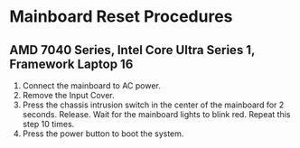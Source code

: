 ---
---
# Mainboard Reset Procedures
## AMD 7040 Series, Intel Core Ultra Series 1, Framework Laptop 16
1. Connect the mainboard to AC power.
2. Remove the Input Cover.
3. Press the chassis intrusion switch in the center of the mainboard for 2 seconds. Release. Wait for the mainboard lights to blink red. Repeat this step 10 times.
6. Press the power button to boot the system.